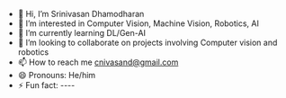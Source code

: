 - 👋 Hi, I’m Srinivasan Dhamodharan
- 👀 I’m interested in Computer Vision, Machine Vision, Robotics, AI
- 🌱 I’m currently learning  DL/Gen-AI
- 💞️ I’m looking to collaborate on projects involving Computer vision and robotics
- 📫 How to reach me cnivasand@gmail.com
- 😄 Pronouns: He/him
- ⚡ Fun fact: ----

<!---
cni7/cni7 is a ✨ special ✨ repository because its `README.md` (this file) appears on your GitHub profile.
You can click the Preview link to take a look at your changes.
--->
